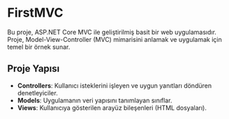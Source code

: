 # FirstMVC

Bu proje, ASP.NET Core MVC ile geliştirilmiş basit bir web uygulamasıdır. Proje, Model-View-Controller (MVC) mimarisini anlamak ve uygulamak için temel bir örnek sunar.

## Proje Yapısı

- **Controllers**: Kullanıcı isteklerini işleyen ve uygun yanıtları döndüren denetleyiciler.
- **Models**: Uygulamanın veri yapısını tanımlayan sınıflar.
- **Views**: Kullanıcıya gösterilen arayüz bileşenleri (HTML dosyaları).
